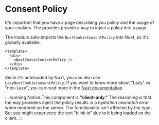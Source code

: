 # Consent Policy

It's important that you have a page describing you policy and the usage of your cookies.
The provides provide a way to inject a policy into a page.

The module auto-imports the `NuxtCookieConsentPolicy` into Nuxt, so it's globally available.

```vue
<template>
  <div>
    <NuxtCookieConsentPolicy />
  </div>
</template>
```

Since it's autoloaded by Nuxt, you can also use `LazyNuxtCookieConsentPolicy`. If you want to know more about "Lazy" vs. "non-Lazy", you can read more in the [Nuxt documentation](https://nuxt.com/docs/guide/directory-structure/components#dynamic-imports).

<div class="pt-6"></div>

::: warning Notice
This component is **"client-only."** The reasoning is that the way providers inject the policy results in a _hydration mismatch_ error when rendered on the server.
The functionality isn't affected by the type. But you might experience the text "blink in" due to it being loaded on the client.
:::